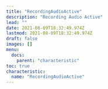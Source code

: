 ```yaml
---
title: "RecordingAudioActive"
description: "Recording Audio Active"
lead: ""
date: 2021-08-09T18:32:49.974Z
lastmod: 2021-08-09T18:32:49.974Z
draft: false
images: []
menu:
  docs:
    parent: "characteristic"
toc: true
characteristic:
  name: "RecordingAudioActive"
---
```

